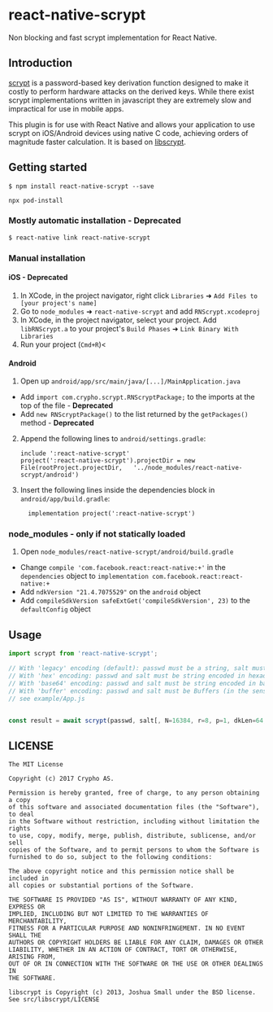 
# react-native-scrypt

Non blocking and fast scrypt implementation for React Native.

## Introduction

[scrypt](http://www.tarsnap.com/scrypt.html) is a password-based key derivation function designed to make it costly to perform hardware attacks on the derived keys. While there exist scrypt implementations written in javascript they are extremely slow and impractical for use in mobile apps.

This plugin is for use with React Native and allows your application to use scrypt on iOS/Android devices using native C code, achieving orders of magnitude faster calculation. It is based on [libscrypt](https://github.com/technion/libscrypt).

## Getting started

`$ npm install react-native-scrypt --save`

`npx pod-install`

### Mostly automatic installation - Deprecated

`$ react-native link react-native-scrypt`

### Manual installation


#### iOS - Deprecated

1. In XCode, in the project navigator, right click `Libraries` ➜ `Add Files to [your project's name]`
2. Go to `node_modules` ➜ `react-native-scrypt` and add `RNScrypt.xcodeproj`
3. In XCode, in the project navigator, select your project. Add `libRNScrypt.a` to your project's `Build Phases` ➜ `Link Binary With Libraries`
4. Run your project (`Cmd+R`)<

#### Android

1. Open up `android/app/src/main/java/[...]/MainApplication.java`
  - Add `import com.crypho.scrypt.RNScryptPackage;` to the imports at the top of the file - **Deprecated**
  - Add `new RNScryptPackage()` to the list returned by the `getPackages()` method - **Deprecated**
2. Append the following lines to `android/settings.gradle`:
  	```
  	include ':react-native-scrypt'
  	project(':react-native-scrypt').projectDir = new File(rootProject.projectDir, 	'../node_modules/react-native-scrypt/android')
  	```
3. Insert the following lines inside the dependencies block in `android/app/build.gradle`:
  	```
      implementation project(':react-native-scrypt')
  	```
    
### node_modules - only if not statically loaded

1. Open `node_modules/react-native-scrypt/android/build.gradle` 
  - Change `compile 'com.facebook.react:react-native:+'` in the `dependencies` object to `implementation com.facebook.react:react-native:+`
  - Add `ndkVersion "21.4.7075529"` on the `android` object
  - Add `compileSdkVersion safeExtGet('compileSdkVersion', 23)` to the `defaultConfig` object


## Usage
```javascript
import scrypt from 'react-native-scrypt';

// With 'legacy' encoding (default): passwd must be a string, salt must be an array of bytes integers
// With 'hex' encoding: passwd and salt must be string encoded in hexadecimal
// With 'base64' encoding: passwd and salt must be string encoded in base64
// With 'buffer' encoding: passwd and salt must be Buffers (in the sense of [`buffer`](https://github.com/feross/buffer/) package)
// see example/App.js


const result = await scrypt(passwd, salt[, N=16384, r=8, p=1, dkLen=64, encoding='legacy'])
```

## LICENSE

    The MIT License

    Copyright (c) 2017 Crypho AS.

    Permission is hereby granted, free of charge, to any person obtaining a copy
    of this software and associated documentation files (the "Software"), to deal
    in the Software without restriction, including without limitation the rights
    to use, copy, modify, merge, publish, distribute, sublicense, and/or sell
    copies of the Software, and to permit persons to whom the Software is
    furnished to do so, subject to the following conditions:

    The above copyright notice and this permission notice shall be included in
    all copies or substantial portions of the Software.

    THE SOFTWARE IS PROVIDED "AS IS", WITHOUT WARRANTY OF ANY KIND, EXPRESS OR
    IMPLIED, INCLUDING BUT NOT LIMITED TO THE WARRANTIES OF MERCHANTABILITY,
    FITNESS FOR A PARTICULAR PURPOSE AND NONINFRINGEMENT. IN NO EVENT SHALL THE
    AUTHORS OR COPYRIGHT HOLDERS BE LIABLE FOR ANY CLAIM, DAMAGES OR OTHER
    LIABILITY, WHETHER IN AN ACTION OF CONTRACT, TORT OR OTHERWISE, ARISING FROM,
    OUT OF OR IN CONNECTION WITH THE SOFTWARE OR THE USE OR OTHER DEALINGS IN
    THE SOFTWARE.

    libscrypt is Copyright (c) 2013, Joshua Small under the BSD license. See src/libscrypt/LICENSE
